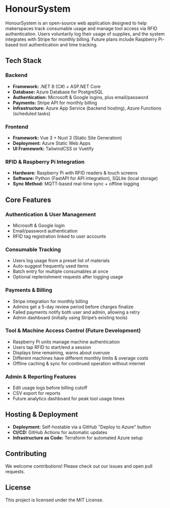 # HonourSystem

HonourSystem is an open-source web application designed to help makerspaces track consumable usage and manage tool access via RFID authentication. Users voluntarily log their usage of supplies, and the system integrates with Stripe for monthly billing. Future plans include Raspberry Pi-based tool authentication and time tracking.

## Tech Stack

### Backend
- **Framework:** .NET 8 (C#) + ASP.NET Core
- **Database:** Azure Database for PostgreSQL
- **Authentication:** Microsoft & Google logins, plus email/password
- **Payments:** Stripe API for monthly billing
- **Infrastructure:** Azure App Service (backend hosting), Azure Functions (scheduled tasks)

### Frontend
- **Framework:** Vue 3 + Nuxt 3 (Static Site Generation)
- **Deployment:** Azure Static Web Apps
- **UI Framework:** TailwindCSS or Vuetify

### RFID & Raspberry Pi Integration
- **Hardware:** Raspberry Pi with RFID readers & touch screens
- **Software:** Python (FastAPI for API integration), SQLite (local storage)
- **Sync Method:** MQTT-based real-time sync + offline logging

## Core Features

### Authentication & User Management
- Microsoft & Google login
- Email/password authentication
- RFID tag registration linked to user accounts

### Consumable Tracking
- Users log usage from a preset list of materials
- Auto-suggest frequently used items
- Batch entry for multiple consumables at once
- Optional replenishment requests after logging usage

### Payments & Billing
- Stripe integration for monthly billing
- Admins get a 5-day review period before charges finalize
- Failed payments notify both user and admin, allowing a retry
- Admin dashboard (initially using Stripe’s existing tools)

### Tool & Machine Access Control (Future Development)
- Raspberry Pi units manage machine authentication
- Users tap RFID to start/end a session
- Displays time remaining, warns about overuse
- Different machines have different monthly limits & overage costs
- Offline caching & sync for continued operation without internet

### Admin & Reporting Features
- Edit usage logs before billing cutoff
- CSV export for reports
- Future analytics dashboard for peak tool usage times

## Hosting & Deployment
- **Deployment:** Self-hostable via a GitHub "Deploy to Azure" button
- **CI/CD:** GitHub Actions for automatic updates
- **Infrastructure as Code:** Terraform for automated Azure setup

## Contributing
We welcome contributions! Please check out our issues and open pull requests.

## License
This project is licensed under the MIT License.

